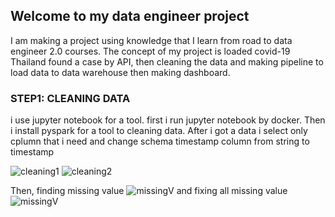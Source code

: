 ## Welcome to my data engineer project
I am making a project using knowledge that I learn from road to data engineer 2.0 courses. The concept of my project is loaded covid-19 Thailand found a case by API, then cleaning the data and making pipeline to load data to data warehouse then making dashboard.
### STEP1: CLEANING DATA
i use jupyter notebook for a tool. first i run jupyter notebook by docker. Then i install pyspark for a tool to cleaning data. After i got a data i select only cplumn that i need  and change schema timestamp column from string to timestamp

![cleaning1](https://scontent.fbkk22-4.fna.fbcdn.net/v/t1.15752-9/260625012_1054744958644524_6000141449998743686_n.png?_nc_cat=109&ccb=1-5&_nc_sid=ae9488&_nc_ohc=ATAUM1jw4KgAX_JM2ib&_nc_ht=scontent.fbkk22-4.fna&oh=4063906499236c95c3922dd5f99be56e&oe=61C4FEEB)
![cleaning2](https://scontent.fbkk22-8.fna.fbcdn.net/v/t1.15752-9/260934687_1002276647168715_701752162112100321_n.png?_nc_cat=108&ccb=1-5&_nc_sid=ae9488&_nc_ohc=9XTJtzwMKBgAX8i2dP0&_nc_ht=scontent.fbkk22-8.fna&oh=1c87f62ca2e775ba545808b24918c0a9&oe=61C582AF)

Then, finding missing value
![missingV](https://scontent.fbkk22-8.fna.fbcdn.net/v/t1.15752-9/261021064_493028225290474_3258532288862776281_n.png?_nc_cat=104&ccb=1-5&_nc_sid=ae9488&_nc_ohc=FZlLVR8Qd0wAX8Iboli&_nc_ht=scontent.fbkk22-8.fna&oh=d9f9227b26c33244d9432ad8dd55d540&oe=61C43947)
and fixing all missing value
![missingV](https://scontent.fbkk22-7.fna.fbcdn.net/v/t1.15752-9/260842736_313484084112147_4667766382975145030_n.png?_nc_cat=107&ccb=1-5&_nc_sid=ae9488&_nc_ohc=gYIUL6pv-egAX_s4CEg&_nc_ht=scontent.fbkk22-7.fna&oh=34a4d0bd852da21ea4cd3554da85cebd&oe=61C69B83)


